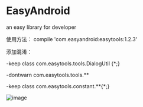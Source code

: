 # EasyAndroid
an easy library for developer

使用方法：
compile 'com.easyandroid:easytools:1.2.3'

添加混淆：

-keep class com.easytools.tools.DialogUtil {*;}

-dontwarn com.easytools.tools.**

-keep class com.easytools.constant.**{*;}


 ![image](https://github.com/gycold/EasyAndroid/raw/master/pictures/list.png)
